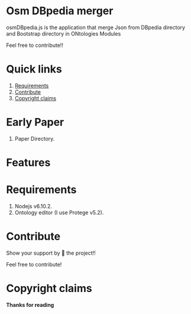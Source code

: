  # Osm DBpedia merger
osmDBpedia.js is the application that merge Json from DBpedia directory and Bootstrap directory in ONtologies Modules

Feel free to contribute!!

# Quick links
1. [Requirements](#requirements)
2. [Contribute](#contribute)
3. [Copyright claims](#copyright-claims)

# Early Paper
1. Paper Directory.

# Features
# Requirements
1. Nodejs v6.10.2.
2. Ontology editor (I use Protege v5.2).

# Contribute
Show your support by 🌟 the project!!

Feel free to contribute!

# Copyright claims

**Thanks for reading**
